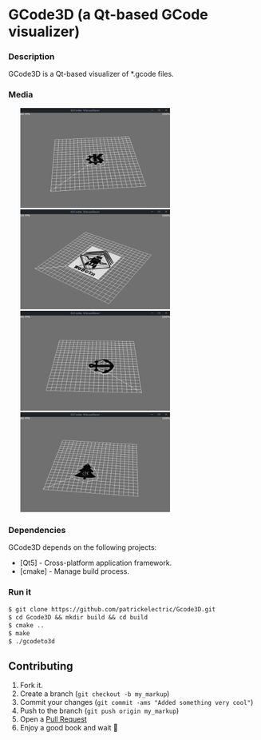 # GCode3D (a Qt-based GCode visualizer)

### Description

GCode3D is a Qt-based visualizer of *.gcode files.

### Media

<div id="pattern" class="pattern">
  <ul class="g">
    <a href="/doc/imgs/1.png"><img src="doc/imgs/1.png" alt="Product Name" width="300" height="200" /></a>
    <a href="/doc/imgs/2.png"><img src="doc/imgs/2.png" alt="Product Name" width="300" height="200" /></a>
    <a href="/doc/imgs/3.png"><img src="doc/imgs/3.png" alt="Product Name" width="300" height="200" /></a>
    <a href="/doc/imgs/4.png"><img src="doc/imgs/4.png" alt="Product Name" width="300" height="200" /></a>
</ul>
</div>

### Dependencies
GCode3D depends on the following projects:

* [Qt5] - Cross-platform application framework.
* [cmake] - Manage build process.

### Run it

```
$ git clone https://github.com/patrickelectric/Gcode3D.git
$ cd Gcode3D && mkdir build && cd build
$ cmake ..
$ make
$ ./gcodeto3d
```

## Contributing


1. Fork it.
2. Create a branch (`git checkout -b my_markup`)
3. Commit your changes (`git commit -ams "Added something very cool"`)
4. Push to the branch (`git push origin my_markup`)
5. Open a [Pull Request]
6. Enjoy a good book and wait :book:

[Pull Request]: https://github.com/patrickelectric/Gcode3D/pulls
